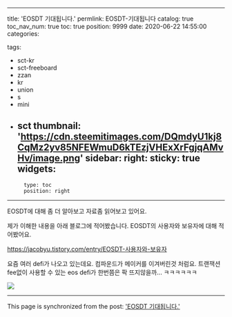 
---
title: 'EOSDT 기대됩니다.'
permlink: EOSDT-기대됩니다
catalog: true
toc_nav_num: true
toc: true
position: 9999
date: 2020-06-22 14:55:00
categories:

tags:
- sct-kr
- sct-freeboard
- zzan
- kr
- union
- s
- mini
- sct
thumbnail: 'https://cdn.steemitimages.com/DQmdyU1kj8CqMz2yv85NFEWmuD6kTEzjVHExXrFgjqAMvHv/image.png'
sidebar:
    right:
        sticky: true
widgets:
    -
        type: toc
        position: right
---


EOSDT에 대해 좀 더 알아보고 자료좀 읽어보고 있어요. 

제가 이해한 내용을 아래 블로그에 적어봤습니다. 
EOSDT의 사용자와 보유자에 대해 적어봤어요. 

https://jacobyu.tistory.com/entry/EOSDT-사용자와-보유자

요즘 여러 defi가 나오고 있는데요.
컴파운드가 메이커를 이겨버린것 처럼요.
트랜잭션 fee없이 사용할 수 있는 eos defi가
한번쯤은 팍 뜨지않을까... ㅋㅋㅋㅋㅋㅋ



![](https://cdn.steemitimages.com/DQmdyU1kj8CqMz2yv85NFEWmuD6kTEzjVHExXrFgjqAMvHv/image.png)


- - -

This page is synchronized from the post: ['EOSDT 기대됩니다.'](https://steempeak.com/@jacobyu/6bo7ky-eosdt)
